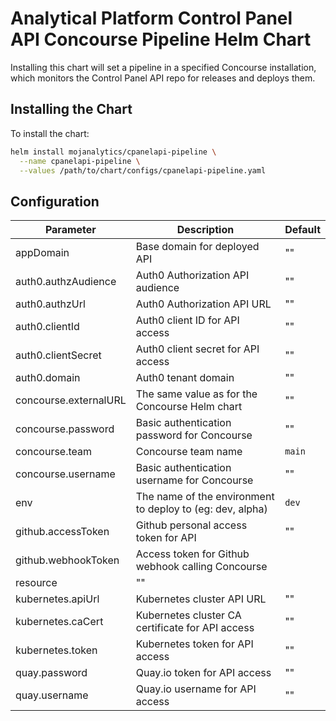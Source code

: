 # Analytical Platform Control Panel API Concourse Pipeline Helm Chart

Installing this chart will set a pipeline in a specified Concourse installation,
which monitors the Control Panel API repo for releases and deploys them.


## Installing the Chart

To install the chart:

```bash
helm install mojanalytics/cpanelapi-pipeline \
  --name cpanelapi-pipeline \
  --values /path/to/chart/configs/cpanelapi-pipeline.yaml
```

## Configuration

| Parameter  | Description     | Default |
| ---------- | --------------- | ------- |
| appDomain | Base domain for deployed API | "" |
| auth0.authzAudience | Auth0 Authorization API audience | "" |
| auth0.authzUrl | Auth0 Authorization API URL | "" |
| auth0.clientId | Auth0 client ID for API access | "" |
| auth0.clientSecret | Auth0 client secret for API access | "" |
| auth0.domain | Auth0 tenant domain | "" |
| concourse.externalURL | The same value as for the Concourse Helm chart | "" |
| concourse.password | Basic authentication password for Concourse | "" |
| concourse.team | Concourse team name | `main` |
| concourse.username | Basic authentication username for Concourse | "" |
| env | The name of the environment to deploy to (eg: dev, alpha) | `dev` |
| github.accessToken | Github personal access token for API | "" |
| github.webhookToken | Access token for Github webhook calling Concourse
resource | "" |
| kubernetes.apiUrl | Kubernetes cluster API URL | "" |
| kubernetes.caCert | Kubernetes cluster CA certificate for API access | "" |
| kubernetes.token | Kubernetes token for API access | "" |
| quay.password | Quay.io token for API access | "" |
| quay.username | Quay.io username for API access | "" |
